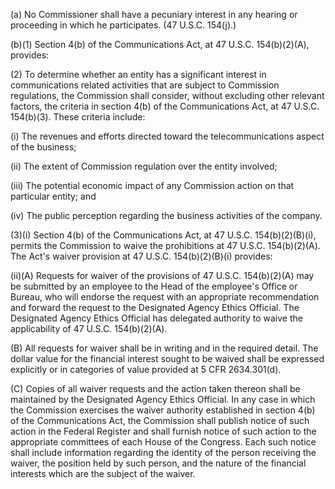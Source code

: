 (a) No Commissioner shall have a pecuniary interest in any hearing or proceeding in which he participates. (47 U.S.C. 154(j).)

(b)(1) Section 4(b) of the Communications Act, at 47 U.S.C. 154(b)(2)(A), provides:
              

(2) To determine whether an entity has a significant interest in communications related activities that are subject to Commission regulations, the Commission shall consider, without excluding other relevant factors, the criteria in section 4(b) of the Communications Act, at 47 U.S.C. 154(b)(3). These criteria include:

(i) The revenues and efforts directed toward the telecommunications aspect of the business;

(ii) The extent of Commission regulation over the entity involved;

(iii) The potential economic impact of any Commission action on that particular entity; and

(iv) The public perception regarding the business activities of the company.

(3)(i) Section 4(b) of the Communications Act, at 47 U.S.C. 154(b)(2)(B)(i), permits the Commission to waive the prohibitions at 47 U.S.C. 154(b)(2)(A). The Act's waiver provision at 47 U.S.C. 154(b)(2)(B)(i) provides:
              

(ii)(A) Requests for waiver of the provisions of 47 U.S.C. 154(b)(2)(A) may be submitted by an employee to the Head of the employee's Office or Bureau, who will endorse the request with an appropriate recommendation and forward the request to the Designated Agency Ethics Official. The Designated Agency Ethics Official has delegated authority to waive the applicability of 47 U.S.C. 154(b)(2)(A).

(B) All requests for waiver shall be in writing and in the required detail. The dollar value for the financial interest sought to be waived shall be expressed explicitly or in categories of value provided at 5 CFR 2634.301(d).

(C) Copies of all waiver requests and the action taken thereon shall be maintained by the Designated Agency Ethics Official. In any case in which the Commission exercises the waiver authority established in section 4(b) of the Communications Act, the Commission shall publish notice of such action in the Federal Register and shall furnish notice of such action to the appropriate committees of each House of the Congress. Each such notice shall include information regarding the identity of the person receiving the waiver, the position held by such person, and the nature of the financial interests which are the subject of the waiver.


